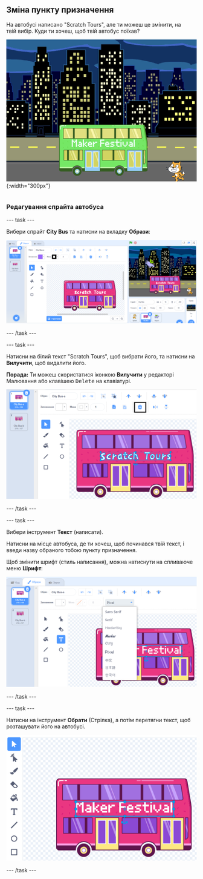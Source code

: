 ## Зміна пункту призначення

<div style="display: flex; flex-wrap: wrap">
<div style="flex-basis: 200px; flex-grow: 1; margin-right: 15px;">
На автобусі написано "Scratch Tours", але ти можеш це змінити, на твій вибір. Куди ти хочеш, щоб твій автобус поїхав?  
</div>
<div>

![Автобус з написом "Maker Festival".](images/maker-bus.png){:width="300px"}

</div>
</div>

### Редагування спрайта автобуса

--- task ---

Вибери спрайт **City Bus** та натисни на вкладку **Образи**:

![Образи у редакторі Малювання.](images/costumes-bus-sprite-highlighted.png)

--- /task ---

--- task ---

Натисни на білий текст "Scratch Tours", щоб вибрати його, та натисни на **Вилучити**, щоб видалити його.

**Порада:** Ти можеш скористатися іконкою **Вилучити** у редакторі Малювання або клавішею <kbd>Delete</kbd> на клавіатурі.

![Виділений текст на автобусі та іконка "Вилучити".](images/bus-delete-text.png)

--- /task ---

--- task ---

Вибери інструмент **Текст** (написати).

Натисни на місце автобуса, де ти хочеш, щоб починався твій текст, і введи назву обраного тобою пункту призначення.

Щоб змінити шрифт (стиль написання), можна натиснути на спливаюче меню **Шрифт**:

![Меню 'Шрифт', вибране у верхній центральній частині редактора Малювання.](images/bus-text-font.png)

--- /task ---

--- task ---

Натисни на інструмент **Обрати** (Стрілка), а потім перетягни текст, щоб розташувати його на автобусі.

![Виділений текст на автобусі та інструмент Обрати.](images/bus-destination-centered.png)

--- /task ---

